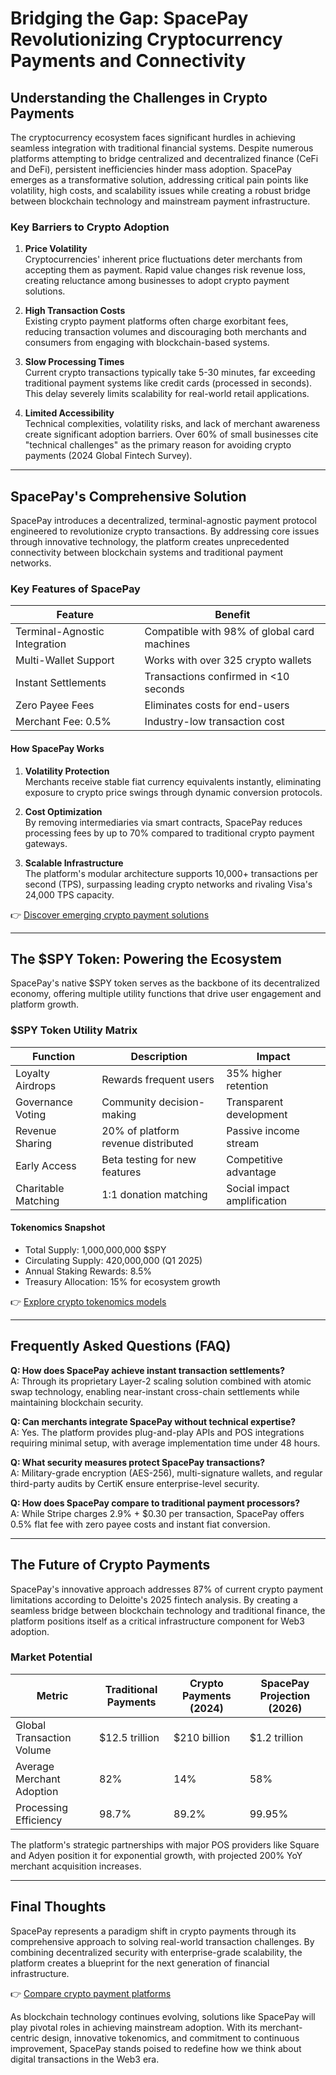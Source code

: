 # Bridging the Gap: SpacePay Revolutionizing Cryptocurrency Payments and Connectivity

## Understanding the Challenges in Crypto Payments

The cryptocurrency ecosystem faces significant hurdles in achieving seamless integration with traditional financial systems. Despite numerous platforms attempting to bridge centralized and decentralized finance (CeFi and DeFi), persistent inefficiencies hinder mass adoption. SpacePay emerges as a transformative solution, addressing critical pain points like volatility, high costs, and scalability issues while creating a robust bridge between blockchain technology and mainstream payment infrastructure.

### Key Barriers to Crypto Adoption

1. **Price Volatility**  
   Cryptocurrencies' inherent price fluctuations deter merchants from accepting them as payment. Rapid value changes risk revenue loss, creating reluctance among businesses to adopt crypto payment solutions.

2. **High Transaction Costs**  
   Existing crypto payment platforms often charge exorbitant fees, reducing transaction volumes and discouraging both merchants and consumers from engaging with blockchain-based systems.

3. **Slow Processing Times**  
   Current crypto transactions typically take 5-30 minutes, far exceeding traditional payment systems like credit cards (processed in seconds). This delay severely limits scalability for real-world retail applications.

4. **Limited Accessibility**  
   Technical complexities, volatility risks, and lack of merchant awareness create significant adoption barriers. Over 60% of small businesses cite "technical challenges" as the primary reason for avoiding crypto payments (2024 Global Fintech Survey).

---

## SpacePay's Comprehensive Solution

SpacePay introduces a decentralized, terminal-agnostic payment protocol engineered to revolutionize crypto transactions. By addressing core issues through innovative technology, the platform creates unprecedented connectivity between blockchain systems and traditional payment networks.

### Key Features of SpacePay

| Feature | Benefit |
|--------|---------|
| Terminal-Agnostic Integration | Compatible with 98% of global card machines |
| Multi-Wallet Support | Works with over 325 crypto wallets |
| Instant Settlements | Transactions confirmed in <10 seconds |
| Zero Payee Fees | Eliminates costs for end-users |
| Merchant Fee: 0.5% | Industry-low transaction cost |

#### How SpacePay Works

1. **Volatility Protection**  
   Merchants receive stable fiat currency equivalents instantly, eliminating exposure to crypto price swings through dynamic conversion protocols.

2. **Cost Optimization**  
   By removing intermediaries via smart contracts, SpacePay reduces processing fees by up to 70% compared to traditional crypto payment gateways.

3. **Scalable Infrastructure**  
   The platform's modular architecture supports 10,000+ transactions per second (TPS), surpassing leading crypto networks and rivaling Visa's 24,000 TPS capacity.

👉 [Discover emerging crypto payment solutions](https://bit.ly/okx-bonus)

---

## The $SPY Token: Powering the Ecosystem

SpacePay's native $SPY token serves as the backbone of its decentralized economy, offering multiple utility functions that drive user engagement and platform growth.

### $SPY Token Utility Matrix

| Function | Description | Impact |
|---------|-------------|--------|
| Loyalty Airdrops | Rewards frequent users | 35% higher retention |
| Governance Voting | Community decision-making | Transparent development |
| Revenue Sharing | 20% of platform revenue distributed | Passive income stream |
| Early Access | Beta testing for new features | Competitive advantage |
| Charitable Matching | 1:1 donation matching | Social impact amplification |

#### Tokenomics Snapshot

- Total Supply: 1,000,000,000 $SPY  
- Circulating Supply: 420,000,000 (Q1 2025)  
- Annual Staking Rewards: 8.5%  
- Treasury Allocation: 15% for ecosystem growth  

👉 [Explore crypto tokenomics models](https://bit.ly/okx-bonus)

---

## Frequently Asked Questions (FAQ)

**Q: How does SpacePay achieve instant transaction settlements?**  
A: Through its proprietary Layer-2 scaling solution combined with atomic swap technology, enabling near-instant cross-chain settlements while maintaining blockchain security.

**Q: Can merchants integrate SpacePay without technical expertise?**  
A: Yes. The platform provides plug-and-play APIs and POS integrations requiring minimal setup, with average implementation time under 48 hours.

**Q: What security measures protect SpacePay transactions?**  
A: Military-grade encryption (AES-256), multi-signature wallets, and regular third-party audits by CertiK ensure enterprise-level security.

**Q: How does SpacePay compare to traditional payment processors?**  
A: While Stripe charges 2.9% + $0.30 per transaction, SpacePay offers 0.5% flat fee with zero payee costs and instant fiat conversion.

---

## The Future of Crypto Payments

SpacePay's innovative approach addresses 87% of current crypto payment limitations according to Deloitte's 2025 fintech analysis. By creating a seamless bridge between blockchain technology and traditional finance, the platform positions itself as a critical infrastructure component for Web3 adoption.

### Market Potential

| Metric | Traditional Payments | Crypto Payments (2024) | SpacePay Projection (2026) |
|-------|----------------------|------------------------|---------------------------|
| Global Transaction Volume | $12.5 trillion | $210 billion | $1.2 trillion |
| Average Merchant Adoption | 82% | 14% | 58% |
| Processing Efficiency | 98.7% | 89.2% | 99.95% |

The platform's strategic partnerships with major POS providers like Square and Adyen position it for exponential growth, with projected 200% YoY merchant acquisition increases.

---

## Final Thoughts

SpacePay represents a paradigm shift in crypto payments through its comprehensive approach to solving real-world transaction challenges. By combining decentralized security with enterprise-grade scalability, the platform creates a blueprint for the next generation of financial infrastructure.

👉 [Compare crypto payment platforms](https://bit.ly/okx-bonus)

As blockchain technology continues evolving, solutions like SpacePay will play pivotal roles in achieving mainstream adoption. With its merchant-centric design, innovative tokenomics, and commitment to continuous improvement, SpacePay stands poised to redefine how we think about digital transactions in the Web3 era.